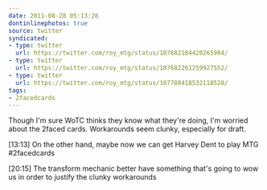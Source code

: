 ```yaml
---
date: 2011-08-28 05:13:28
dontinlinephotos: true
source: twitter
syndicated:
- type: twitter
  url: https://twitter.com/roy_mtg/status/107682184420265984/
- type: twitter
  url: https://twitter.com/roy_mtg/status/107682261259927552/
- type: twitter
  url: https://twitter.com/roy_mtg/status/107788418532118528/
tags:
- 2facedcards
---
```


Though I'm sure WoTC thinks they know what they're doing, I'm worried about the 2faced cards. Workarounds seem clunky, especially for draft.

<time>[13:13]</time> On the other hand, maybe now we can get Harvey Dent to play MTG #2facedcards

<time>[20:15]</time> The transform mechanic better have something that's going to wow us in order to justify the clunky workarounds